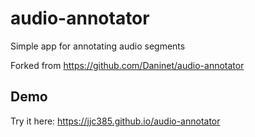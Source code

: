 # audio-annotator

Simple app for annotating audio segments

Forked from https://github.com/Daninet/audio-annotator

## Demo

Try it here:  https://jjc385.github.io/audio-annotator
